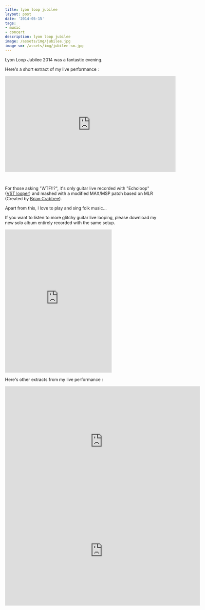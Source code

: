 ```yaml
---
title: lyon loop jubilee
layout: post
date: '2014-05-15'
tags:
- music
- concert
description: lyon loop jubilee
image: /assets/img/jubilee.jpg
image-sm: /assets/img/jubilee-sm.jpg
---
```


Lyon Loop Jubilee 2014 was a fantastic evening. 

Here's a short extract of my live performance :

<iframe width="560" height="315" src="https://www.youtube.com/embed/3YulFvKGx_Q" frameborder="0" allowfullscreen></iframe>

 

For those asking "WTF!!?", it's only guitar live recorded with "Echoloop" ([VST looper](http://www.mathons.com/)) and mashed with a modified MAX/MSP patch based on MLR (Created by [Brian Crabtree](http://nnnnnnnn.org/)).

Apart from this, I love to play and sing folk music...

If you want to listen to more glitchy guitar live looping, please download my new solo album entirely recorded with the same setup.

<iframe style="border: 0; width: 350px; height: 470px;" src="https://bandcamp.com/EmbeddedPlayer/album=3934759670/size=large/bgcol=ffffff/linkcol=0687f5/tracklist=false/transparent=true/" seamless><a href="http://objet.bandcamp.com/album/happy-accident">Happy Accident by Objet</a></iframe>

Here's other extracts from my live performance :

<iframe src="https://player.vimeo.com/video/101183140" width="640" height="360" frameborder="0" webkitallowfullscreen mozallowfullscreen allowfullscreen></iframe>

<iframe src="https://player.vimeo.com/video/107632920" width="640" height="360" frameborder="0" webkitallowfullscreen mozallowfullscreen allowfullscreen></iframe>
